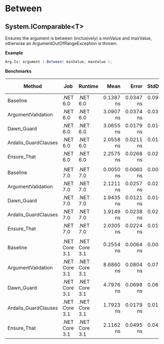 # Between



## System.IComparable\<T\>

Ensures the argument is between (inclusively) a minValue and maxValue, otherwise an ArgumentOutOfRangeException is thrown.

**Example**

``` c#
Arg.Is( argument ).Between( minValue, maxValue );
```

**Benchmarks**

|               Method |           Job |       Runtime |      Mean |     Error |    StdDev |    Median | Ratio | RatioSD | Allocated | Alloc Ratio |
|--------------------- |-------------- |-------------- |----------:|----------:|----------:|----------:|------:|--------:|----------:|------------:|
|             Baseline |      .NET 6.0 |      .NET 6.0 | 0.1387 ns | 0.0347 ns | 0.0961 ns | 0.1082 ns |  1.00 |    0.00 |         - |          NA |
|   ArgumentValidation |      .NET 6.0 |      .NET 6.0 | 3.0907 ns | 0.0374 ns | 0.0350 ns | 3.0917 ns | 13.16 |    3.85 |         - |          NA |
|           Dawn_Guard |      .NET 6.0 |      .NET 6.0 | 3.0655 ns | 0.0179 ns | 0.0167 ns | 3.0687 ns | 13.04 |    3.78 |         - |          NA |
| Ardalis_GuardClauses |      .NET 6.0 |      .NET 6.0 | 2.0558 ns | 0.0211 ns | 0.0187 ns | 2.0536 ns |  8.96 |    2.58 |         - |          NA |
|          Ensure_That |      .NET 6.0 |      .NET 6.0 | 2.2575 ns | 0.0268 ns | 0.0250 ns | 2.2576 ns |  9.60 |    2.76 |         - |          NA |
|                      |               |               |           |           |           |           |       |         |           |             |
|             Baseline |      .NET 7.0 |      .NET 7.0 | 0.0050 ns | 0.0060 ns | 0.0056 ns | 0.0039 ns |     ? |       ? |         - |           ? |
|   ArgumentValidation |      .NET 7.0 |      .NET 7.0 | 2.1211 ns | 0.0257 ns | 0.0228 ns | 2.1231 ns |     ? |       ? |         - |           ? |
|           Dawn_Guard |      .NET 7.0 |      .NET 7.0 | 1.9435 ns | 0.0121 ns | 0.0101 ns | 1.9423 ns |     ? |       ? |         - |           ? |
| Ardalis_GuardClauses |      .NET 7.0 |      .NET 7.0 | 1.9149 ns | 0.0238 ns | 0.0211 ns | 1.9156 ns |     ? |       ? |         - |           ? |
|          Ensure_That |      .NET 7.0 |      .NET 7.0 | 2.0305 ns | 0.0224 ns | 0.0198 ns | 2.0294 ns |     ? |       ? |         - |           ? |
|                      |               |               |           |           |           |           |       |         |           |             |
|             Baseline | .NET Core 3.1 | .NET Core 3.1 | 0.2554 ns | 0.0064 ns | 0.0057 ns | 0.2542 ns |  1.00 |    0.00 |         - |          NA |
|   ArgumentValidation | .NET Core 3.1 | .NET Core 3.1 | 8.6860 ns | 0.0804 ns | 0.0713 ns | 8.6731 ns | 34.02 |    0.89 |         - |          NA |
|           Dawn_Guard | .NET Core 3.1 | .NET Core 3.1 | 4.7976 ns | 0.0698 ns | 0.0653 ns | 4.7905 ns | 18.81 |    0.39 |         - |          NA |
| Ardalis_GuardClauses | .NET Core 3.1 | .NET Core 3.1 | 1.7923 ns | 0.0179 ns | 0.0158 ns | 1.7924 ns |  7.02 |    0.18 |         - |          NA |
|          Ensure_That | .NET Core 3.1 | .NET Core 3.1 | 2.1162 ns | 0.0495 ns | 0.0439 ns | 2.1179 ns |  8.29 |    0.27 |         - |          NA |